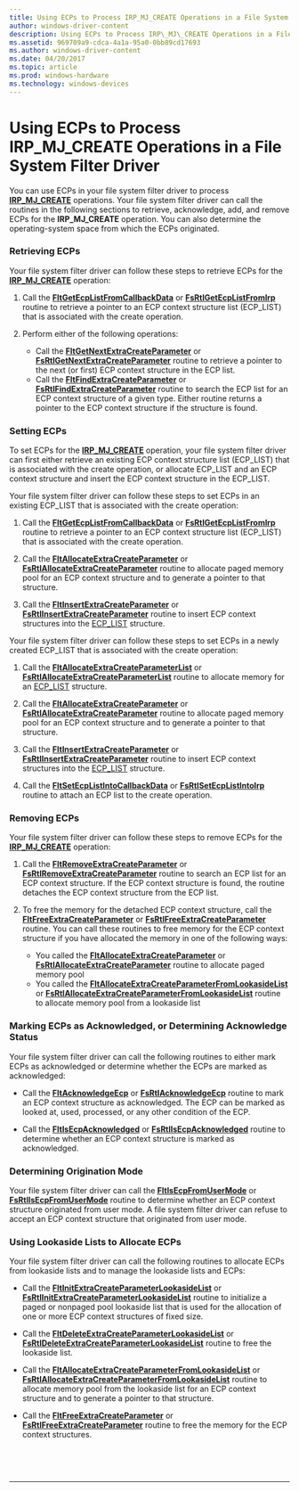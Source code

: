 ```yaml
---
title: Using ECPs to Process IRP_MJ_CREATE Operations in a File System Filter Driver
author: windows-driver-content
description: Using ECPs to Process IRP\_MJ\_CREATE Operations in a File System Filter Driver
ms.assetid: 969709a9-cdca-4a1a-95a0-0bb89cd17693
ms.author: windows-driver-content
ms.date: 04/20/2017
ms.topic: article
ms.prod: windows-hardware
ms.technology: windows-devices
---
```


# Using ECPs to Process IRP\_MJ\_CREATE Operations in a File System Filter Driver


You can use ECPs in your file system filter driver to process [**IRP\_MJ\_CREATE**](https://msdn.microsoft.com/library/windows/hardware/ff548630) operations. Your file system filter driver can call the routines in the following sections to retrieve, acknowledge, add, and remove ECPs for the **IRP\_MJ\_CREATE** operation. You can also determine the operating-system space from which the ECPs originated.

### <span id="Retrieving_ECPs"></span><span id="retrieving_ecps"></span><span id="RETRIEVING_ECPS"></span>Retrieving ECPs

Your file system filter driver can follow these steps to retrieve ECPs for the [**IRP\_MJ\_CREATE**](https://msdn.microsoft.com/library/windows/hardware/ff548630) operation:

1.  Call the [**FltGetEcpListFromCallbackData**](https://msdn.microsoft.com/library/windows/hardware/ff543016) or [**FsRtlGetEcpListFromIrp**](https://msdn.microsoft.com/library/windows/hardware/ff546015) routine to retrieve a pointer to an ECP context structure list (ECP\_LIST) that is associated with the create operation.

2.  Perform either of the following operations:
    -   Call the [**FltGetNextExtraCreateParameter**](https://msdn.microsoft.com/library/windows/hardware/ff543104) or [**FsRtlGetNextExtraCreateParameter**](https://msdn.microsoft.com/library/windows/hardware/ff546028) routine to retrieve a pointer to the next (or first) ECP context structure in the ECP list.
    -   Call the [**FltFindExtraCreateParameter**](https://msdn.microsoft.com/library/windows/hardware/ff542094) or [**FsRtlFindExtraCreateParameter**](https://msdn.microsoft.com/library/windows/hardware/ff545968) routine to search the ECP list for an ECP context structure of a given type. Either routine returns a pointer to the ECP context structure if the structure is found.

### <span id="Setting_ECPs"></span><span id="setting_ecps"></span><span id="SETTING_ECPS"></span>Setting ECPs

To set ECPs for the [**IRP\_MJ\_CREATE**](https://msdn.microsoft.com/library/windows/hardware/ff548630) operation, your file system filter driver can first either retrieve an existing ECP context structure list (ECP\_LIST) that is associated with the create operation, or allocate ECP\_LIST and an ECP context structure and insert the ECP context structure in the ECP\_LIST.

Your file system filter driver can follow these steps to set ECPs in an existing ECP\_LIST that is associated with the create operation:

1.  Call the [**FltGetEcpListFromCallbackData**](https://msdn.microsoft.com/library/windows/hardware/ff543016) or [**FsRtlGetEcpListFromIrp**](https://msdn.microsoft.com/library/windows/hardware/ff546015) routine to retrieve a pointer to an ECP context structure list (ECP\_LIST) that is associated with the create operation.

2.  Call the [**FltAllocateExtraCreateParameter**](https://msdn.microsoft.com/library/windows/hardware/ff541728) or [**FsRtlAllocateExtraCreateParameter**](https://msdn.microsoft.com/library/windows/hardware/ff545609) routine to allocate paged memory pool for an ECP context structure and to generate a pointer to that structure.

3.  Call the [**FltInsertExtraCreateParameter**](https://msdn.microsoft.com/library/windows/hardware/ff543305) or [**FsRtlInsertExtraCreateParameter**](https://msdn.microsoft.com/library/windows/hardware/ff546179) routine to insert ECP context structures into the [ECP\_LIST](https://msdn.microsoft.com/library/windows/hardware/ff540148) structure.

Your file system filter driver can follow these steps to set ECPs in a newly created ECP\_LIST that is associated with the create operation:

1.  Call the [**FltAllocateExtraCreateParameterList**](https://msdn.microsoft.com/library/windows/hardware/ff541741) or [**FsRtlAllocateExtraCreateParameterList**](https://msdn.microsoft.com/library/windows/hardware/ff545632) routine to allocate memory for an [ECP\_LIST](https://msdn.microsoft.com/library/windows/hardware/ff540148) structure.

2.  Call the [**FltAllocateExtraCreateParameter**](https://msdn.microsoft.com/library/windows/hardware/ff541728) or [**FsRtlAllocateExtraCreateParameter**](https://msdn.microsoft.com/library/windows/hardware/ff545609) routine to allocate paged memory pool for an ECP context structure and to generate a pointer to that structure.

3.  Call the [**FltInsertExtraCreateParameter**](https://msdn.microsoft.com/library/windows/hardware/ff543305) or [**FsRtlInsertExtraCreateParameter**](https://msdn.microsoft.com/library/windows/hardware/ff546179) routine to insert ECP context structures into the [ECP\_LIST](https://msdn.microsoft.com/library/windows/hardware/ff540148) structure.

4.  Call the [**FltSetEcpListIntoCallbackData**](https://msdn.microsoft.com/library/windows/hardware/ff544510) or [**FsRtlSetEcpListIntoIrp**](https://msdn.microsoft.com/library/windows/hardware/ff547250) routine to attach an ECP list to the create operation.

### <span id="Removing_ECPs"></span><span id="removing_ecps"></span><span id="REMOVING_ECPS"></span>Removing ECPs

Your file system filter driver can follow these steps to remove ECPs for the [**IRP\_MJ\_CREATE**](https://msdn.microsoft.com/library/windows/hardware/ff548630) operation:

1.  Call the [**FltRemoveExtraCreateParameter**](https://msdn.microsoft.com/library/windows/hardware/ff544339) or [**FsRtlRemoveExtraCreateParameter**](https://msdn.microsoft.com/library/windows/hardware/ff547203) routine to search an ECP list for an ECP context structure. If the ECP context structure is found, the routine detaches the ECP context structure from the ECP list.

2.  To free the memory for the detached ECP context structure, call the [**FltFreeExtraCreateParameter**](https://msdn.microsoft.com/library/windows/hardware/ff542957) or [**FsRtlFreeExtraCreateParameter**](https://msdn.microsoft.com/library/windows/hardware/ff545989) routine. You can call these routines to free memory for the ECP context structure if you have allocated the memory in one of the following ways:
    -   You called the [**FltAllocateExtraCreateParameter**](https://msdn.microsoft.com/library/windows/hardware/ff541728) or [**FsRtlAllocateExtraCreateParameter**](https://msdn.microsoft.com/library/windows/hardware/ff545609) routine to allocate paged memory pool
    -   You called the [**FltAllocateExtraCreateParameterFromLookasideList**](https://msdn.microsoft.com/library/windows/hardware/ff541734) or [**FsRtlAllocateExtraCreateParameterFromLookasideList**](https://msdn.microsoft.com/library/windows/hardware/ff545616) routine to allocate memory pool from a lookaside list

### <span id="Marking_ECPs_as_Acknowledged__or_Determining_Acknowledge_Status"></span><span id="marking_ecps_as_acknowledged__or_determining_acknowledge_status"></span><span id="MARKING_ECPS_AS_ACKNOWLEDGED__OR_DETERMINING_ACKNOWLEDGE_STATUS"></span>Marking ECPs as Acknowledged, or Determining Acknowledge Status

Your file system filter driver can call the following routines to either mark ECPs as acknowledged or determine whether the ECPs are marked as acknowledged:

-   Call the [**FltAcknowledgeEcp**](https://msdn.microsoft.com/library/windows/hardware/ff541661) or [**FsRtlAcknowledgeEcp**](https://msdn.microsoft.com/library/windows/hardware/ff545574) routine to mark an ECP context structure as acknowledged. The ECP can be marked as looked at, used, processed, or any other condition of the ECP.

-   Call the [**FltIsEcpAcknowledged**](https://msdn.microsoft.com/library/windows/hardware/ff543321) or [**FsRtlIsEcpAcknowledged**](https://msdn.microsoft.com/library/windows/hardware/ff546808) routine to determine whether an ECP context structure is marked as acknowledged.

### <span id="Determining_Origination_Mode"></span><span id="determining_origination_mode"></span><span id="DETERMINING_ORIGINATION_MODE"></span>Determining Origination Mode

Your file system filter driver can call the [**FltIsEcpFromUserMode**](https://msdn.microsoft.com/library/windows/hardware/ff543325) or [**FsRtlIsEcpFromUserMode**](https://msdn.microsoft.com/library/windows/hardware/ff546813) routine to determine whether an ECP context structure originated from user mode. A file system filter driver can refuse to accept an ECP context structure that originated from user mode.

### <span id="Using_Lookaside_Lists_to_Allocate_ECPs"></span><span id="using_lookaside_lists_to_allocate_ecps"></span><span id="USING_LOOKASIDE_LISTS_TO_ALLOCATE_ECPS"></span>Using Lookaside Lists to Allocate ECPs

Your file system filter driver can call the following routines to allocate ECPs from lookaside lists and to manage the lookaside lists and ECPs:

-   Call the [**FltInitExtraCreateParameterLookasideList**](https://msdn.microsoft.com/library/windows/hardware/ff543261) or [**FsRtlInitExtraCreateParameterLookasideList**](https://msdn.microsoft.com/library/windows/hardware/ff546102) routine to initialize a paged or nonpaged pool lookaside list that is used for the allocation of one or more ECP context structures of fixed size.

-   Call the [**FltDeleteExtraCreateParameterLookasideList**](https://msdn.microsoft.com/library/windows/hardware/ff541973) or [**FsRtlDeleteExtraCreateParameterLookasideList**](https://msdn.microsoft.com/library/windows/hardware/ff545849) routine to free the lookaside list.

-   Call the [**FltAllocateExtraCreateParameterFromLookasideList**](https://msdn.microsoft.com/library/windows/hardware/ff541734) or [**FsRtlAllocateExtraCreateParameterFromLookasideList**](https://msdn.microsoft.com/library/windows/hardware/ff545616) routine to allocate memory pool from the lookaside list for an ECP context structure and to generate a pointer to that structure.

-   Call the [**FltFreeExtraCreateParameter**](https://msdn.microsoft.com/library/windows/hardware/ff542957) or [**FsRtlFreeExtraCreateParameter**](https://msdn.microsoft.com/library/windows/hardware/ff545989) routine to free the memory for the ECP context structures.

 

 


--------------------


